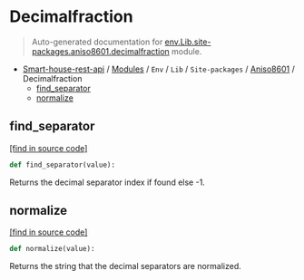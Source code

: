 # Decimalfraction

> Auto-generated documentation for [env.Lib.site-packages.aniso8601.decimalfraction](..\..\..\..\..\env\Lib\site-packages\aniso8601\decimalfraction.py) module.

- [Smart-house-rest-api](..\..\..\..\README.md#description) / [Modules](..\..\..\..\MODULES.md#smart-house-rest-api-modules) / `Env` / `Lib` / `Site-packages` / [Aniso8601](index.md#aniso8601) / Decimalfraction
    - [find_separator](#find_separator)
    - [normalize](#normalize)

## find_separator

[[find in source code]](..\..\..\..\..\env\Lib\site-packages\aniso8601\decimalfraction.py#L9)

```python
def find_separator(value):
```

Returns the decimal separator index if found else -1.

## normalize

[[find in source code]](..\..\..\..\..\env\Lib\site-packages\aniso8601\decimalfraction.py#L13)

```python
def normalize(value):
```

Returns the string that the decimal separators are normalized.

